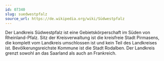 ```yaml
---
id: 07340
slug: suedwestpfalz
source_url: https://de.wikipedia.org/wiki/Südwestpfalz
---
```


Der Landkreis Südwestpfalz ist eine Gebietskörperschaft im Süden von Rheinland-Pfalz. Sitz der Kreisverwaltung ist die kreisfreie Stadt Pirmasens, die komplett vom Landkreis umschlossen ist und kein Teil des Landkreises ist. Bevölkerungsreichste Kommune ist die Stadt Rodalben. Der Landkreis grenzt sowohl an das Saarland als auch an Frankreich.
